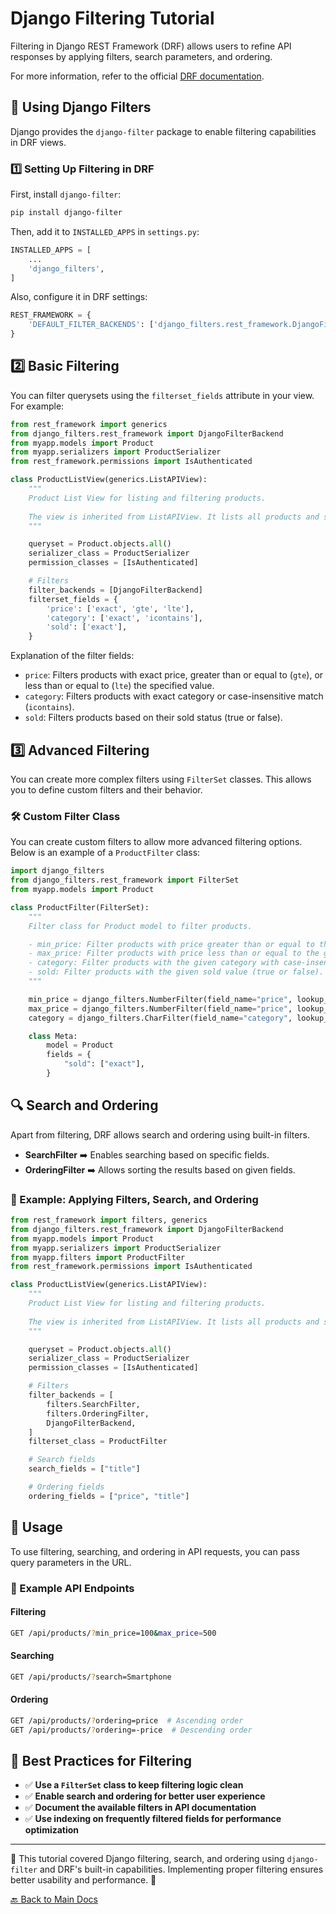 # Django Filtering Tutorial

Filtering in Django REST Framework (DRF) allows users to refine API responses by applying filters, search parameters, and ordering.

For more information, refer to the official [DRF documentation](https://www.django-rest-framework.org/api-guide/filtering/).

## 🔹 Using Django Filters

Django provides the `django-filter` package to enable filtering capabilities in DRF views.

### 1️⃣ Setting Up Filtering in DRF

First, install `django-filter`:

```bash
pip install django-filter
```

Then, add it to `INSTALLED_APPS` in `settings.py`:

```python
INSTALLED_APPS = [
    ...
    'django_filters',
]
```

Also, configure it in DRF settings:

```python
REST_FRAMEWORK = {
    'DEFAULT_FILTER_BACKENDS': ['django_filters.rest_framework.DjangoFilterBackend'],
}
```

## 2️⃣ Basic Filtering

You can filter querysets using the `filterset_fields` attribute in your view. For example:

```python
from rest_framework import generics
from django_filters.rest_framework import DjangoFilterBackend
from myapp.models import Product
from myapp.serializers import ProductSerializer
from rest_framework.permissions import IsAuthenticated

class ProductListView(generics.ListAPIView):
    """
    Product List View for listing and filtering products.
    
    The view is inherited from ListAPIView. It lists all products and supports filtering.
    """

    queryset = Product.objects.all()
    serializer_class = ProductSerializer
    permission_classes = [IsAuthenticated]

    # Filters
    filter_backends = [DjangoFilterBackend]
    filterset_fields = {
        'price': ['exact', 'gte', 'lte'],
        'category': ['exact', 'icontains'],
        'sold': ['exact'],
    }
```

Explanation of the filter fields:

- `price`: Filters products with exact price, greater than or equal to (`gte`), or less than or equal to (`lte`) the specified value.
- `category`: Filters products with exact category or case-insensitive match (`icontains`).
- `sold`: Filters products based on their sold status (true or false).

## 3️⃣ Advanced Filtering

You can create more complex filters using `FilterSet` classes. This allows you to define custom filters and their behavior.

### 🛠️ Custom Filter Class

You can create custom filters to allow more advanced filtering options. Below is an example of a `ProductFilter` class:

```python
import django_filters
from django_filters.rest_framework import FilterSet
from myapp.models import Product

class ProductFilter(FilterSet):
    """
    Filter class for Product model to filter products.

    - min_price: Filter products with price greater than or equal to the given value.
    - max_price: Filter products with price less than or equal to the given value.
    - category: Filter products with the given category with case-insensitive match.
    - sold: Filter products with the given sold value (true or false).
    """

    min_price = django_filters.NumberFilter(field_name="price", lookup_expr="gte")
    max_price = django_filters.NumberFilter(field_name="price", lookup_expr="lte")
    category = django_filters.CharFilter(field_name="category", lookup_expr="iexact")

    class Meta:
        model = Product
        fields = {
            "sold": ["exact"],
        }
```

## 🔍 Search and Ordering

Apart from filtering, DRF allows search and ordering using built-in filters.

- **SearchFilter** ➡️ Enables searching based on specific fields.
- **OrderingFilter** ➡️ Allows sorting the results based on given fields.

### 📝 Example: Applying Filters, Search, and Ordering

```python
from rest_framework import filters, generics
from django_filters.rest_framework import DjangoFilterBackend
from myapp.models import Product
from myapp.serializers import ProductSerializer
from myapp.filters import ProductFilter
from rest_framework.permissions import IsAuthenticated

class ProductListView(generics.ListAPIView):
    """
    Product List View for listing and filtering products.
    
    The view is inherited from ListAPIView. It lists all products and supports filtering, searching, and ordering.
    """

    queryset = Product.objects.all()
    serializer_class = ProductSerializer
    permission_classes = [IsAuthenticated]

    # Filters
    filter_backends = [
        filters.SearchFilter,
        filters.OrderingFilter,
        DjangoFilterBackend,
    ]
    filterset_class = ProductFilter

    # Search fields
    search_fields = ["title"]

    # Ordering fields
    ordering_fields = ["price", "title"]
```

## 🚀 Usage

To use filtering, searching, and ordering in API requests, you can pass query parameters in the URL.

### 🔹 Example API Endpoints

#### Filtering

```bash
GET /api/products/?min_price=100&max_price=500
```

#### Searching

```bash
GET /api/products/?search=Smartphone
```

#### Ordering

```bash
GET /api/products/?ordering=price  # Ascending order
GET /api/products/?ordering=-price  # Descending order
```

## 📌 Best Practices for Filtering

- ✅ **Use a `FilterSet` class to keep filtering logic clean**
- ✅ **Enable search and ordering for better user experience**
- ✅ **Document the available filters in API documentation**
- ✅ **Use indexing on frequently filtered fields for performance optimization**

---

📖 This tutorial covered Django filtering, search, and ordering using `django-filter` and DRF's built-in capabilities. Implementing proper filtering ensures better usability and performance. 🚀

[🔙 Back to Main Docs](./README.md)
